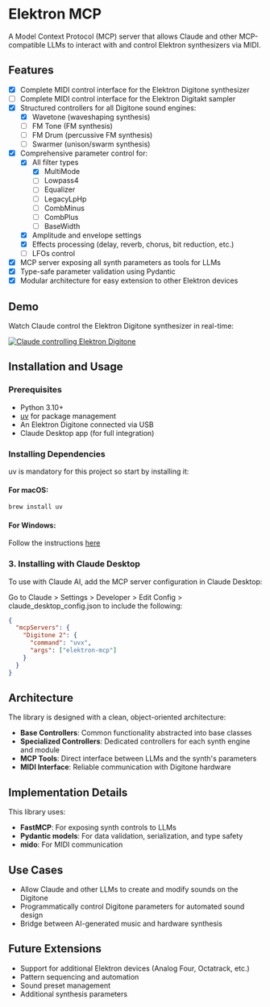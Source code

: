 # Elektron MCP

A Model Context Protocol (MCP) server that allows Claude and other MCP-compatible LLMs to interact with and control Elektron synthesizers via MIDI.

## Features

- [x] Complete MIDI control interface for the Elektron Digitone synthesizer
- [ ] Complete MIDI control interface for the Elektron Digitakt sampler
- [x] Structured controllers for all Digitone sound engines:
  - [x] Wavetone (waveshaping synthesis)
  - [ ] FM Tone (FM synthesis)
  - [ ] FM Drum (percussive FM synthesis)
  - [ ] Swarmer (unison/swarm synthesis)
- [x] Comprehensive parameter control for:
  - [x] All filter types
    - [x] MultiMode
    - [ ] Lowpass4
    - [ ] Equalizer
    - [ ] LegacyLpHp
    - [ ] CombMinus
    - [ ] CombPlus
    - [ ] BaseWidth
  - [x] Amplitude and envelope settings
  - [x] Effects processing (delay, reverb, chorus, bit reduction, etc.)
  - [ ] LFOs control
- [x] MCP server exposing all synth parameters as tools for LLMs
- [x] Type-safe parameter validation using Pydantic
- [x] Modular architecture for easy extension to other Elektron devices

## Demo

Watch Claude control the Elektron Digitone synthesizer in real-time:

[![Claude controlling Elektron Digitone](https://img.youtube.com/vi/EXf6lOTjla8/0.jpg)](https://www.youtube.com/watch?v=EXf6lOTjla8)

## Installation and Usage

### Prerequisites

- Python 3.10+
- [uv](https://github.com/astral-sh/uv) for package management
- An Elektron Digitone connected via USB
- Claude Desktop app (for full integration)

### Installing Dependencies

uv is mandatory for this project so start by installing it:

#### For macOS:

```bash
brew install uv
```

#### For Windows:

Follow the instructions [here](https://docs.astral.sh/uv/getting-started/installation/)

### 3. Installing with Claude Desktop

To use with Claude AI, add the MCP server configuration in Claude Desktop:

Go to Claude > Settings > Developer > Edit Config > claude_desktop_config.json to include the following:

```json
{
  "mcpServers": {
    "Digitone 2": {
      "command": "uvx",
      "args": ["elektron-mcp"]
    }
  }
}
```

## Architecture

The library is designed with a clean, object-oriented architecture:

- **Base Controllers**: Common functionality abstracted into base classes
- **Specialized Controllers**: Dedicated controllers for each synth engine and module
- **MCP Tools**: Direct interface between LLMs and the synth's parameters
- **MIDI Interface**: Reliable communication with Digitone hardware

## Implementation Details

This library uses:

- **FastMCP**: For exposing synth controls to LLMs
- **Pydantic models**: For data validation, serialization, and type safety
- **mido**: For MIDI communication

## Use Cases

- Allow Claude and other LLMs to create and modify sounds on the Digitone
- Programmatically control Digitone parameters for automated sound design
- Bridge between AI-generated music and hardware synthesis

## Future Extensions

- Support for additional Elektron devices (Analog Four, Octatrack, etc.)
- Pattern sequencing and automation
- Sound preset management
- Additional synthesis parameters
